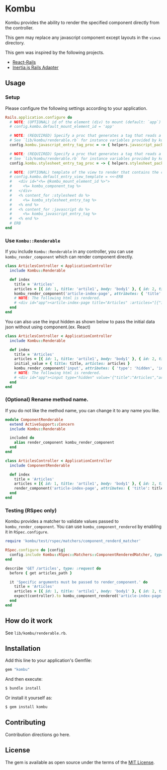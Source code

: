 # Kombu

Kombu provides the ability to render the specified component directly from the controller.

This gem may replace any javascript component except layouts in the `views` directory.

This gem was inspired by the following projects.

- [React-Rails](https://github.com/reactjs/react-rails)
- [Inertia.js Rails Adapter](https://github.com/inertiajs/inertia-rails)

## Usage

### Setup

Please configure the following settings according to your application.

```ruby
Rails.application.configure do
  # NOTE: (OPTIONAL) id of the element (div) to mount (default: `app`)
  # config.kombu.default_mount_element_id = 'app'

  # NOTE: (REQUIIRED) Specify a proc that generates a tag that reads a javascript entry.
  # See `lib/kombu/renderable.rb` for instance variables provided by kombu that can be used within proc.
  config.kombu.javascript_entry_tag_proc = -> { helpers.javascript_pack_tag(@entry, defer: true) }

  # NOTE: (REQUIIRED) Specify a proc that generates a tag that reads a css entry.
  # See `lib/kombu/renderable.rb` for instance variables provided by kombu that can be used within proc.
  config.kombu.stylesheet_entry_tag_proc = -> { helpers.stylesheet_pack_tag(@entry) }

  # NOTE: (OPTIONAL) template of the view to render that contains the component. (default: See below)
  # config.kombu.default_entry_view_template = <<~ERB
  #   <div id="<%= @kombu_mount_element_id %>">
  #     <%= kombu_component_tag %>
  #   </div>
  #   <% content_for :stylesheet do %>
  #     <%= kombu_stylesheet_entry_tag %>
  #   <% end %>
  #   <% content_for :javascript do %>
  #     <%= kombu_javascript_entry_tag %>
  #   <% end %>
  # ERB
end
```

### Use `Kombu::Renderable`

If you include `Kombu::Renderable` in any controller, you can use `kombu_render_component` which can render component directly.

```ruby
class ArticlesController < ApplicationController
  include Kombu::Renderable

  def index
    title = 'Articles'
    articles = [{ id: 1, title: 'artile1', body: 'body1' }, { id: 2, title: 'artile2', body: 'body2' }]
    kombu_render_component('article-index-page', attributes: { 'title': title, ':articles': articles.to_json })
    # NOTE: The following html is rendered.
    # <div id="app"><artile-index-page title="Articles" :articles="[{"id":1,"title":"artile1","body":"body1"},{"id":2,"title":"artile2","body":"body2"}]"></artile-index-page></div>
  end
end
```

You can also use the input hidden as shown below to pass the initial data json without using component.(ex. React)

```ruby
class ArticlesController < ApplicationController
  include Kombu::Renderable

  def index
    title = 'Articles'
    articles = [{ id: 1, title: 'artile1', body: 'body1' }, { id: 2, title: 'artile2', body: 'body2' }]
    initial_value = { title: title, articles: articles }
    kombu_render_component('input', attributes: { 'type': 'hidden', 'id': 'initial-data', 'value': initial_value.to_json })
    # NOTE: The following html is rendered.
    # <div id="app"><input type="hidden" value='{"title":"Articles","articles":[{"id":1,"title":"artile1","body":"body1"},{"id":2,"title":"artile2","body":"body2"}]}' /></div>
  end
end
```

### (Optional) Rename method name.

If you do not like the method name, you can change it to any name you like.

```ruby
module ComponentRenderable
  extend ActiveSupport::Concern
  include Kombu::Renderable

  included do
    alias render_component kombu_render_component
  end
end
```

```ruby
class ArticlesController < ApplicationController
  include ComponentRenderable

  def index
    title = 'Articles'
    articles = [{ id: 1, title: 'artile1', body: 'body1' }, { id: 2, title: 'artile2', body: 'body2' }]
    render_component('article-index-page', attributes: { 'title': title, ':articles': articles.to_json })
  end
end
```

### Testing (RSpec only)

Kombu provides a matcher to validate values passed to `kombu_render_component`.
You can use `kombu_component_rendered` by enabling it in `RSpec.configure`.

```ruby
require 'kombu/test/rspec/matchers/component_renderd_matcher'

RSpec.configure do |config|
  config.include Kombu::RSpec::Matchers::ComponentRenderedMatcher, type: :request
end
```

```ruby
describe 'GET /articles', type: :request do
  before { get articles_path }

  it 'Specific arguments must be passed to render_component.' do
    title = 'Articles'
    articles = [{ id: 1, title: 'artile1', body: 'body1' }, { id: 2, title: 'artile2', body: 'body2' }]
    expect(controller).to kombu_component_rendered('article-index-page', attributes: { 'title': title, ':articles': articles.to_json })
  end
end
```

## How do it work

See `lib/kombu/renderable.rb`.

## Installation

Add this line to your application's Gemfile:

```ruby
gem "kombu"
```

And then execute:

```bash
$ bundle install
```

Or install it yourself as:

```bash
$ gem install kombu
```

## Contributing

Contribution directions go here.

## License

The gem is available as open source under the terms of the [MIT License](https://opensource.org/licenses/MIT).

